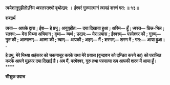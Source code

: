 **त्वयेशानुगृहीतोऽस्मि ध्वस्तस्तश्भो वृथोद्यम: ।** **ईश्वरं गुरुमात्मानं त्वामहं शरणं गत: ॥ १३॥** 

**शब्दार्थ** 

**त्वया—** **आपके द्वारा** **; ईश—** **हे प्रभु** **; अनुगृहीत:—** **दया दिखाया हुआ** **; अस्मि—** **हूँ** **; ध्वस्त—** **छिन्न-भिन्न** **; स्तश्भ:—** **मेरा मिथ्या** **अभिमान** **; वृथा—** **व्यर्थ** **; उद्यम:—** **मेरा प्रयास** **; ईश्वरम्—** **परमेश्वर की** **; गुरुम्—** **गुरु की** **; आत्मानम्—** **आत्मा की** **; त्वाम्—** **आपकी** **; अहम्—** **मैं** **; शरणम्—** **शरण में** **; गत:—** **आया हुआ।** **.** 

**हे प्रभु, मेरे मिथ्या अहंकार को चकनाचूर करके तथा मेरे प्रयास (वृन्दावन को दण्डित** **करने का) को पराजित करके आपने मुझपर दया दिखाई है। अब मैं, परमेश्वर, गुरु तथा** **परमात्मा रूप आपकी शरण में आया हूँ।** **** 

**श्रीशुक उवाच** 